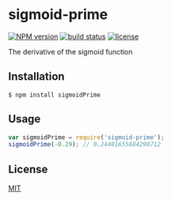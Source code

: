 
# sigmoid-prime
[![NPM version][npm-image]][npm-url]
[![build status][circle-image]][circle-url]
[![license][license-image]][license-url]

The derivative of the sigmoid function

## Installation

    $ npm install sigmoidPrime

## Usage

```js
var sigmoidPrime = require('sigmoid-prime');
sigmoidPrime(-0.29); // 0.24481655684290712
```

## License

[MIT](https://tldrlegal.com/license/mit-license)

[npm-image]: https://img.shields.io/npm/v/sigmoid-prime.svg?style=flat-square
[npm-url]: https://npmjs.org/package/sigmoid-prime
[circle-image]: https://img.shields.io/circleci/project/stevenmiller888/sigmoid-prime.svg
[circle-url]: https://circleci.com/gh/stevenmiller888/sigmoid-prime
[license-image]: https://img.shields.io/npm/l/express.svg
[license-url]: https://tldrlegal.com/license/mit-license